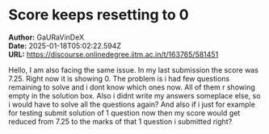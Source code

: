 # Score keeps resetting to 0

**Author:** GaURaVinDeX  
**Date:** 2025-01-18T05:02:22.594Z  
**URL:** https://discourse.onlinedegree.iitm.ac.in/t/163765/581451

Hello,
I am also facing the same issue. In my last submission the score was 7.25. Right now it is showing 0. The problem is i had few questions remaining to solve and i dont know which ones now. All of them r showing empty in the solution box. Also i didnt write my answers someplace else, so i would have to solve all the questions again? And also if i just for example for testing submit solution of 1 question now then my score would get reduced from 7.25 to the marks of that 1 question i submitted right?
